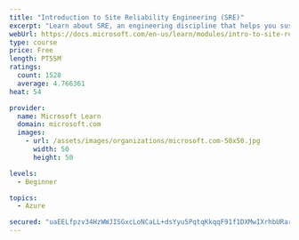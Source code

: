 ```yaml
---
title: "Introduction to Site Reliability Engineering (SRE)"
excerpt: "Learn about SRE, an engineering discipline that helps you sustainably achieve the appropriate level of reliability in your systems, services, and products."
webUrl: https://docs.microsoft.com/en-us/learn/modules/intro-to-site-reliability-engineering/
type: course
price: Free
length: PT55M
ratings:
  count: 1528
  average: 4.766361
heat: 54

provider:
  name: Microsoft Learn
  domain: microsoft.com
  images:
    - url: /assets/images/organizations/microsoft.com-50x50.jpg
      width: 50
      height: 50

levels:
  - Beginner

topics:
  - Azure

secured: "uaEELfpzv34HzWWJISGxcLoNCaLL+dsYyu5PqtqKkqqF91f1DXMwIXrhbURarOjExa4wic2pL70leJXpsTsjkwXq2293LL5Z5E7LSndmTJsBBKq8A1ASDbV7gbnyzSRIXeFzhqT7WSMv826vl17ULoiHf+BFSpjIbwDhHtnn4hQOfxaTj60gAuodsAdApaaa+BUG/G7UB9kf8Q0Tx3pOlfpVl854j8+WrlKh5mIQ9p3Ox3wbHBN/crqU5eA2piR+0RMQrkvsW34nyw03JUOYlDPSGn8dVlWk9vERkETPpThKz5WHL/7E8V8JvaS12XpA27x6hvf+Trvurastf1V3CU08vvOCUleQkFVSDTWL5zgLAggx6QyDPe29SYofOKdFYiCrbIvZMSPwrJSHDfiqY5YNChQjX0GqlVcQtCU46Qc=;zSBgxN9C7C0X1Y3fojEdiw=="
---
```


